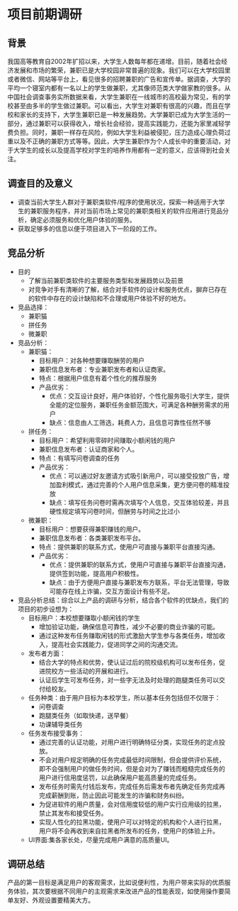 # 项目前期调研
## 背景
我国高等教育自2002年扩招以来，大学生人数每年都在递增。目前，随着社会经济发展和市场的繁荣，兼职已是大学校园非常普遍的现象。我们可以在大学校园里或者微信、网站等平台上，看见很多的招聘兼职的广告和宣传单。据调查，大学的平均一个寝室内都有一名以上的学生做兼职，尤其像师范类大学做家教的很多。从中国社会调查事务实所数据来看，大学生兼职在一线城市的高校最为常见，有的学校甚至由多半的学生做过兼职。可以看出，大学生对兼职有很高的兴趣，而且在学校和家长的支持下，大学生兼职已是一种发展趋势。大学兼职已成为大学生活的一部分，通过兼职可以获得收入，增长社会经验，提高实践能力，还能为家里减轻学费负担。同时，兼职一样存在风险，例如大学生利益被侵犯，压力造成心理负荷过重以及不正确的兼职方式等等。因此，大学生兼职作为个人成长中的重要活动，对于大学生的成长以及提高学校对学生的培养作用都有一定的意义，应该得到社会关注。

## 调查目的及意义
+ 调查当前大学生人群对于兼职类软件/程序的使用状况，探索一种适用于大学生的兼职服务程序，并对当前市场上常见的兼职类相关的软件应用进行竞品分析，确定必须服务和优化用户体验的服务。
+ 获取足够多的信息以便于项目进入下一阶段的工作。

## 竞品分析
+ 目的
    + 了解当前兼职类软件的主要服务类型和发展趋势以及前景
    + 对竞争对手有清晰的了解，结合对手软件的设计和服务优点，摒弃已存在的软件中存在的设计缺陷和不合理或用户体验不好的地方。
+ 竞品选择：
    + 兼职猫
    + 拼任务
    + 微兼职
+ 竞品分析：
    + 兼职猫：
        + 目标用户：对各种想要赚取酬劳的用户
        + 兼职信息发布者：专业兼职发布者和认证商家。
        + 特点：根据用户信息有着个性化的推荐服务
        + 产品优劣：
            + 优点：交互设计良好，用户体验好，个性化服务吸引大学生，提供全能的定位服务，兼职任务金额范围大，可满足各种酬劳需求的用户
            + 缺点：信息由人工筛选，耗费人力，且信息可靠性任然不够
    + 拼任务：
        + 目标用户：希望利用零碎时间赚取小额闲钱的用户
        + 兼职信息发布者：认证商家和个人。
        + 特点：有填写问卷调查的任务
        + 产品优劣：
            + 优点：可以通过好友邀请方式吸引新用户，可以接受投放广告，增加盈利模式，通过完善的个人用户信息采集，更方便问卷的精准投放
            + 缺点：填写任务问卷时需再次填写个人信息，交互体验较差，并且硬性规定填写问卷时间，但酬劳与时间之比过小
    + 微兼职：
        + 目标用户：想要获得兼职赚钱的用户。
        + 兼职信息发布者：各类兼职发布平台。
        + 特点：提供兼职的联系方式，使用户可直接与兼职平台直接沟通。
        + 产品优劣：
            + 优点：提供兼职的联系方式，使用户可直接与兼职平台直接沟通，提供签到功能，提高用户积极性。
            + 缺点：由于方便用户直接与兼职发布方联系，平台无法管理，导致可能存在线上诈骗，交互方面设计有些不足。
+ 竞品分析总结：综合以上产品的调研与分析，结合各个软件的优缺点，我们的项目的初步设想为：
    + 目标用户：本校想要赚取小额闲钱的学生
        + 增加验证功能，确保信息可靠性，减少不必要的商业诈骗的可能。
        + 通过这种发布任务赚取闲钱的形式激励大学生参与各类任务，增加收入，提高社会实践能力，促进同学之间的沟通交流。
    + 发布者方面：
        + 结合大学的特点和优势，使认证过后的院校级机构可以发布任务，促进院校方一些活动的开展和进行。
        + 认证后学生可发布任务，对一些字无法及时处理的跑腿类任务可以交付给校友。
    + 任务种类：由于用户目标为本校学生，所以基本任务包括但不仅限于：
        + 问卷调查
        + 跑腿类任务（如取快递，送早餐）
        + 功课辅导类任务
    + 任务发布接受事务：
        + 通过完善的认证功能，对用户进行明确特征分类，实现任务的定点投放。
        + 不会对用户规定明确的任务完成最低时间限制，但会提供评价系统，即不会强制用户的做任务时间，但是会对为了赚钱而粗糙完成任务的用户进行信用度惩罚，以此确保用户能高质量的完成任务。
        + 发布任务时需先付钱后发布，完成任务后需发布者先确定任务完成再完成薪酬到账，防止因此可能发生的诈骗和财务纠纷。
        + 为促进软件的用户质量，会对信用度较低的用户实行应用级的拉黑，禁止其发布和接受任务。
        + 实现人性化的拉黑功能，使用户可以对特定的机构和个人进行拉黑，用户将不会再收到来自拉黑者所发布的任务，使用户的体验上升。
    + UI界面:集各家长处，尽量完成用户满意的高质量UI。
    
## 调研总结
产品的第一目标是满足用户的客观需求，比如说便利性，为用户带来实际的优质服务体验，其次要根据不同用户的主观需求来改进产品的性能表现，如使用操作要简单友好、外观设置要精美大方。